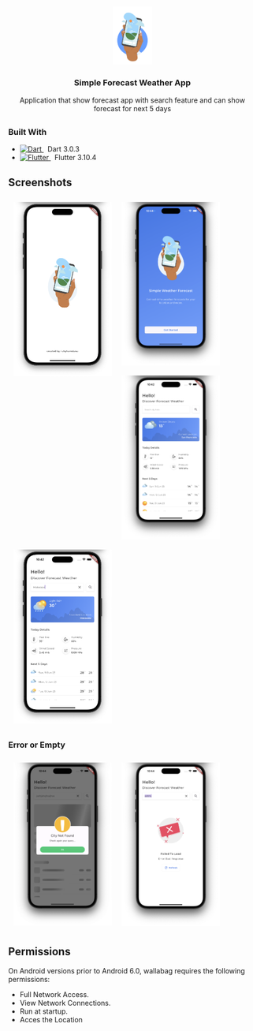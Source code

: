 <!-- PROJECT LOGO -->
<br />
<div align="center">
    <img src="assets/images/ic_logo_app.png" alt="Logo" width="80">
  <h3 align="center">Simple Forecast Weather App</h3>

  <p align="center">
    Application that show forecast app with search feature and can show forecast for next 5 days
  </p>
</div>

##

### Built With

* <a href="https://dart.dev/">
    <img src="https://www.vectorlogo.zone/logos/dartlang/dartlang-icon.svg" alt="Dart" width="24"> 
  </a>  
   &nbsp;&nbsp;Dart 3.0.3
  


* <a href="https://flutter.dev/">
    <img src="https://www.vectorlogo.zone/logos/flutterio/flutterio-icon.svg" alt="Flutter" width="24"> 
  </a>
   &nbsp;&nbsp;Flutter 3.10.4



## Screenshots

[<img src="/readme/ss1.png" align="left"
width="200"
    hspace="10" vspace="10">](/readme/ss1.png)
[<img src="/readme/ss2.png" align="center"
width="200"
    hspace="10" vspace="10">](/readme/ss2.png)
[<img src="/readme/ss3.png" align="center"
width="200"
    hspace="10" vspace="10">](/readme/ss3.png)
[<img src="/readme/ss4.png" align="center"
width="200"
    hspace="10" vspace="10">](/readme/ss4.png)

### Error or Empty
[<img src="/readme/ss5.png" align="left"
width="200"
    hspace="10" vspace="10">](/readme/ss1.png)
[<img src="/readme/ss6.png" align="center"
width="200"
    hspace="10" vspace="10">](/readme/ss2.png)

## Permissions

On Android versions prior to Android 6.0, wallabag requires the following permissions:
- Full Network Access.
- View Network Connections.
- Run at startup.
- Acces the Location

